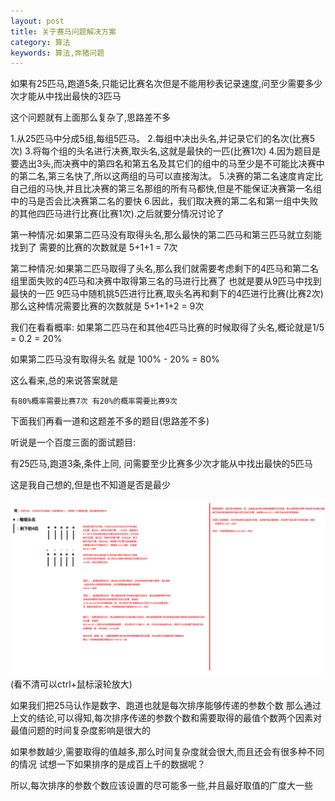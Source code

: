 ```yaml
---
layout: post
title: 关于赛马问题解决方案
category: 算法
keywords: 算法,奔猪问题
---
```


如果有25匹马,跑道5条,只能记比赛名次但是不能用秒表记录速度,问至少需要多少次才能从中找出最快的3匹马

这个问题就有上面那么复杂了,思路差不多

1.从25匹马中分成5组,每组5匹马。 
2.每组中决出头名,并记录它们的名次(比赛5次)
3.将每个组的头名进行决赛,取头名,这就是最快的一匹(比赛1次)
4.因为题目是要选出3头,而决赛中的第四名和第五名及其它们的组中的马至少是不可能比决赛中的第二名,第三名快了,所以这两组的马可以直接淘汰。
5.决赛的第二名速度肯定比自己组的马快,并且比决赛的第三名那组的所有马都快,但是不能保证决赛第一名组中的马是否会比决赛第二名的要快
6.因此，我们取决赛的第二名和第一组中失败的其他四匹马进行比赛(比赛1次).之后就要分情况讨论了

第一种情况:如果第二匹马没有取得头名,那么最快的第二匹马和第三匹马就立刻能找到了
需要的比赛的次数就是 5+1+1 = 7次

第二种情况:如果第二匹马取得了头名,那么我们就需要考虑剩下的4匹马和第二名组里面失败的4匹马和决赛中取得第三名的马进行比赛了
也就是要从9匹马中找到最快的一匹 9匹马中随机挑5匹进行比赛,取头名再和剩下的4匹进行比赛(比赛2次)
那么这种情况需要比赛的次数就是 5+1+1+2 = 9次

我们在看看概率:
如果第二匹马在和其他4匹马比赛的时候取得了头名,概论就是1/5 = 0.2 = 20%

如果第二匹马没有取得头名 就是 100% - 20% = 80%

这么看来,总的来说答案就是

`有80%概率需要比赛7次 有20%的概率需要比赛9次`


下面我们再看一道和这题差不多的题目(思路差不多)

听说是一个百度三面的面试题目:

有25匹马,跑道3条,条件上同,
问需要至少比赛多少次才能从中找出最快的5匹马

这是我自己想的,但是也不知道是否是最少

![奔猪问题](/assets/img/Algorithm1.png)
(看不清可以ctrl+鼠标滚轮放大)



如果我们把25马认作是数字、跑道也就是每次排序能够传递的参数个数
那么通过上文的结论,可以得知,每次排序传递的参数个数和需要取得的最值个数两个因素对最值问题的时间复杂度影响是很大的

如果参数越少,需要取得的值越多,那么时间复杂度就会很大,而且还会有很多种不同的情况
试想一下如果排序的是成百上千的数据呢？

所以,每次排序的参数个数应该设置的尽可能多一些,并且最好取值的广度大一些



